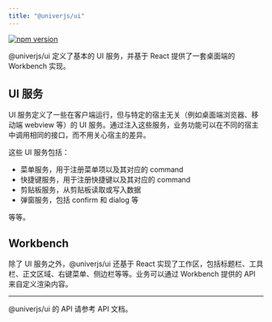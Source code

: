 ```yaml
---
title: "@univerjs/ui"
---
```


[![npm version](https://img.shields.io/npm/v/@univerjs/ui)](https://npmjs.org/package/@univerjs/ui)

@univerjs/ui 定义了基本的 UI 服务，并基于 React 提供了一套桌面端的 Workbench 实现。

## UI 服务

UI 服务定义了一些在客户端运行，但与特定的宿主无关（例如桌面端浏览器、移动端 webview 等）的 UI 服务。通过注入这些服务，业务功能可以在不同的宿主中调用相同的接口，而不用关心宿主的差异。

这些 UI 服务包括：

- 菜单服务，用于注册菜单项以及其对应的 command
- 快捷键服务，用于注册快捷键以及其对应的 command
- 剪贴板服务，从剪贴板读取或写入数据
- 弹窗服务，包括 confirm 和 dialog 等

等等。

## Workbench

除了 UI 服务之外，@univerjs/ui 还基于 React 实现了工作区，包括标题栏、工具栏、正文区域、右键菜单、侧边栏等等。业务可以通过 Workbench 提供的 API 来自定义渲染内容。

---

@univerjs/ui 的 API 请参考 API 文档。

<!--package-locales start-->
<!--package-locales end-->

<!--package-assets start-->
<!--package-assets end-->